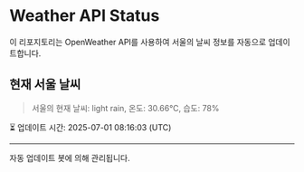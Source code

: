 
# Weather API Status

이 리포지토리는 OpenWeather API를 사용하여 서울의 날씨 정보를 자동으로 업데이트합니다.

## 현재 서울 날씨
> 서울의 현재 날씨: light rain, 온도: 30.66°C, 습도: 78%

⏳ 업데이트 시간: 2025-07-01 08:16:03 (UTC)

---
자동 업데이트 봇에 의해 관리됩니다.
